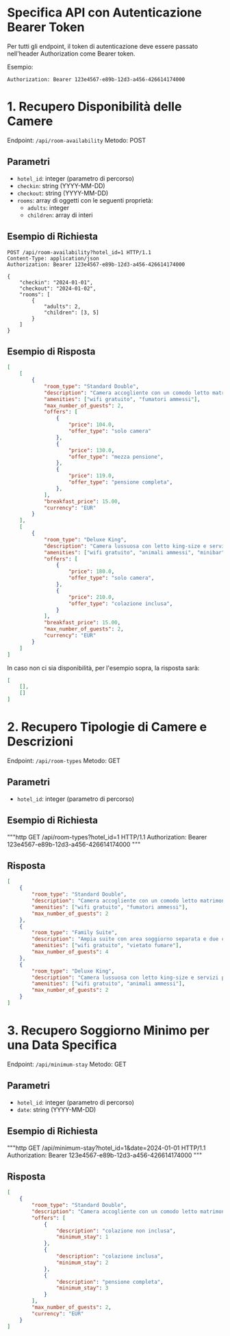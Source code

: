 # Specifica API con Autenticazione Bearer Token

Per tutti gli endpoint, il token di autenticazione deve essere passato nell'header Authorization come Bearer token.

Esempio:
``` 
Authorization: Bearer 123e4567-e89b-12d3-a456-426614174000
```

# 1. Recupero Disponibilità delle Camere

Endpoint: `/api/room-availability`
Metodo: POST

## Parametri

- `hotel_id`: integer (parametro di percorso)
- `checkin`: string (YYYY-MM-DD)
- `checkout`: string (YYYY-MM-DD)
- `rooms`: array di oggetti con le seguenti proprietà:
  - `adults`: integer
  - `children`: array di interi

## Esempio di Richiesta

```http
POST /api/room-availability?hotel_id=1 HTTP/1.1
Content-Type: application/json
Authorization: Bearer 123e4567-e89b-12d3-a456-426614174000

{
    "checkin": "2024-01-01",
    "checkout": "2024-01-02",
    "rooms": [
        {
            "adults": 2,
            "children": [3, 5]
        }
    ]
}
```

## Esempio di Risposta

```json
[
    [
        {
            "room_type": "Standard Double",
            "description": "Camera accogliente con un comodo letto matrimoniale, adatta per coppie o viaggiatori singoli.",
            "amenities": ["wifi gratuito", "fumatori ammessi"],
            "max_number_of_guests": 2,
            "offers": [
                {
                    "price": 104.0,
                    "offer_type": "solo camera"
                },
                {
                    "price": 130.0,
                    "offer_type": "mezza pensione",
                },
                {
                    "price": 119.0,
                    "offer_type": "pensione completa",
                },
            ],
            "breakfast_price": 15.00,
            "currency": "EUR"
        }
    ],
    [
        {
            "room_type": "Deluxe King",
            "description": "Camera lussuosa con letto king-size e servizi premium, ideale per chi cerca maggiore comfort.",
            "amenities": ["wifi gratuito", "animali ammessi", "minibar"],
            "offers": [
                {
                    "price": 180.0,
                    "offer_type": "solo camera",
                },
                {
                    "price": 210.0,
                    "offer_type": "colazione inclusa",
                }
            ],
            "breakfast_price": 15.00,
            "max_number_of_guests": 2,
            "currency": "EUR"
        }
    ]
]
```

In caso non ci sia disponibilità, per l'esempio sopra, la risposta sarà:

```json
[
    [],
    []
]
``` 


# 2. Recupero Tipologie di Camere e Descrizioni

Endpoint: `/api/room-types`
Metodo: GET

## Parametri

- `hotel_id`: integer (parametro di percorso)

## Esempio di Richiesta

"""http
GET /api/room-types?hotel_id=1 HTTP/1.1
Authorization: Bearer 123e4567-e89b-12d3-a456-426614174000
"""

## Risposta

```json
[
    {
        "room_type": "Standard Double",
        "description": "Camera accogliente con un comodo letto matrimoniale, adatta per coppie o viaggiatori singoli.",
        "amenities": ["wifi gratuito", "fumatori ammessi"],
        "max_number_of_guests": 2   
    },
    {
        "room_type": "Family Suite",
        "description": "Ampia suite con area soggiorno separata e due camere da letto, perfetta per famiglie o gruppi.",
        "amenities": ["wifi gratuito", "vietato fumare"],
        "max_number_of_guests": 4
    },
    {
        "room_type": "Deluxe King",
        "description": "Camera lussuosa con letto king-size e servizi premium, ideale per chi cerca maggiore comfort.",
        "amenities": ["wifi gratuito", "animali ammessi"],
        "max_number_of_guests": 2
    }
]
```


# 3. Recupero Soggiorno Minimo per una Data Specifica

Endpoint: `/api/minimum-stay`
Metodo: GET

## Parametri

- `hotel_id`: integer (parametro di percorso)
- `date`: string (YYYY-MM-DD)

## Esempio di Richiesta

"""http
GET /api/minimum-stay?hotel_id=1&date=2024-01-01 HTTP/1.1
Authorization: Bearer 123e4567-e89b-12d3-a456-426614174000
"""

## Risposta

```json
[
    {
        "room_type": "Standard Double",
        "description": "Camera accogliente con un comodo letto matrimoniale, adatta per coppie o viaggiatori singoli.",
        "offers": [
            {
                "description": "colazione non inclusa",
                "minimum_stay": 1
            },
            {
                "description": "colazione inclusa",
                "minimum_stay": 2
            },
            {
                "description": "pensione completa",
                "minimum_stay": 3
            }
        ],
        "max_number_of_guests": 2,
        "currency": "EUR"
    }
]
```
